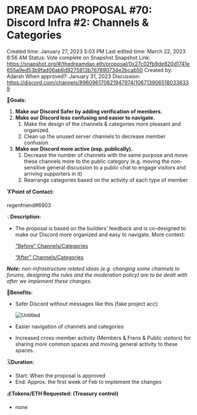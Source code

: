 # DREAM DAO PROPOSAL #70: Discord Infra #2: Channels & Categories

Created time: January 27, 2023 5:03 PM
Last edited time: March 22, 2023 8:56 AM
Status: Vote complete on Snapshot
Snapshot Link: https://snapshot.org/#/thedreamdao.eth/proposal/0x27c02fb9de820d1741e655a9ed53b9fad06ab6d9275813b767890734e2bcab50
Created by: Adarsh
When approved?: January 31, 2023
Discussion: https://discord.com/channels/896096170621947974/1067139065180336339

🎯**Goals:**

1. **Make our Discord Safer by adding verification of members.**
2. **Make our Discord less confusing and easier to navigate.**
    1. Make the design of the channels & categories more pleasant and organized.
    2. Clean up the unused server channels to decrease member confusion
3. **Make our Discord more active (esp. publically).**
    1. Decrease the number of channels with the same purpose and move these channels more to the public category (e.g. moving the non-sensitive general discussion to a public chat to engage visitors and arriving supporters in it)
    2. Rearrange categories based on the activity of each type of member

🏋️**Point of Contact:**

regenfriend#6903

💡**Description:**

- The proposal is based on the builders’ feedback and is co-designed to make our Discord more organized and easy to navigate.
More context:
    
    [“Before” Channels/Categories](DREAM%20DAO%20PROPOSAL%20#70%20Discord%20Infra%20#2%20Channels%20&%207a718e586fe44516937083faf5a859f0/%E2%80%9CBefore%E2%80%9D%20Channels%20Categories%2046a3e1dee3964a67b47b1800f8666bc2.csv)
    
    [“After” Channels/Categories](DREAM%20DAO%20PROPOSAL%20#70%20Discord%20Infra%20#2%20Channels%20&%207a718e586fe44516937083faf5a859f0/%E2%80%9CAfter%E2%80%9D%20Channels%20Categories%203a253299d97c48c18478000472bad43a.csv)
    

***Note:** non-infrastructure related ideas (e.g. changing some channels to forums, designing the rules and the moderation policy) are to be dealt with after we implement these changes.*

💚**Benefits:**

- Safer Discord without messages like this (fake project acc):
    
    ![Untitled](../../Design%20Documents%20&%20Braindumps%2096c62424d0454ec2bd5170ad5dce5dae/Discord%20Infra%20#2%20Channels%20&%20Categories%208d8d76c81bd14fe9aa2165e3d725b5a4/Untitled.png)
    
- Easier navigation of channels and categories
- Increased cross-member activity (Members & Frens & Public visitors) for sharing more common spaces and moving general activity to these spaces.

🗓️**Duration:**

- Start: When the proposal is approved
- End: Approx. the first week of Feb to implement the changes

💰**Tokens/ETH Requested: (Treasury control)**

- none